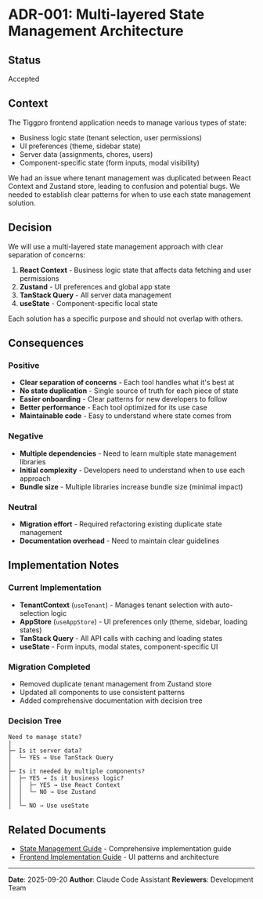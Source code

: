 # ADR-001: Multi-layered State Management Architecture

## Status
Accepted

## Context
The Tiggpro frontend application needs to manage various types of state:
- Business logic state (tenant selection, user permissions)
- UI preferences (theme, sidebar state)
- Server data (assignments, chores, users)
- Component-specific state (form inputs, modal visibility)

We had an issue where tenant management was duplicated between React Context and Zustand store, leading to confusion and potential bugs. We needed to establish clear patterns for when to use each state management solution.

## Decision
We will use a multi-layered state management approach with clear separation of concerns:

1. **React Context** - Business logic state that affects data fetching and user permissions
2. **Zustand** - UI preferences and global app state
3. **TanStack Query** - All server data management
4. **useState** - Component-specific local state

Each solution has a specific purpose and should not overlap with others.

## Consequences

### Positive
- **Clear separation of concerns** - Each tool handles what it's best at
- **No state duplication** - Single source of truth for each piece of state
- **Easier onboarding** - Clear patterns for new developers to follow
- **Better performance** - Each tool optimized for its use case
- **Maintainable code** - Easy to understand where state comes from

### Negative
- **Multiple dependencies** - Need to learn multiple state management libraries
- **Initial complexity** - Developers need to understand when to use each approach
- **Bundle size** - Multiple libraries increase bundle size (minimal impact)

### Neutral
- **Migration effort** - Required refactoring existing duplicate state management
- **Documentation overhead** - Need to maintain clear guidelines

## Implementation Notes

### Current Implementation
- **TenantContext** (`useTenant`) - Manages tenant selection with auto-selection logic
- **AppStore** (`useAppStore`) - UI preferences only (theme, sidebar, loading states)
- **TanStack Query** - All API calls with caching and loading states
- **useState** - Form inputs, modal states, component-specific UI

### Migration Completed
- Removed duplicate tenant management from Zustand store
- Updated all components to use consistent patterns
- Added comprehensive documentation with decision tree

### Decision Tree
```
Need to manage state?
│
├─ Is it server data?
│  └─ YES → Use TanStack Query
│
├─ Is it needed by multiple components?
│  ├─ YES → Is it business logic?
│  │  ├─ YES → Use React Context
│  │  └─ NO → Use Zustand
│  │
│  └─ NO → Use useState
```

## Related Documents
- [State Management Guide](./frontend/state-management-guide.md) - Comprehensive implementation guide
- [Frontend Implementation Guide](./frontend/FRONTEND_IMPLEMENTATION_GUIDE.md) - UI patterns and architecture

---

**Date**: 2025-09-20
**Author**: Claude Code Assistant
**Reviewers**: Development Team